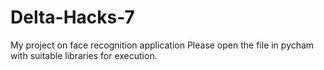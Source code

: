 # Delta-Hacks-7
My project on face recognition application 
Please open the file in pycham with suitable libraries  for execution.
